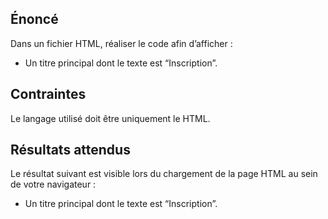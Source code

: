 ## Énoncé

Dans un fichier HTML, réaliser le code afin d’afficher :

- Un titre principal dont le texte est “Inscription”.

## Contraintes

Le langage utilisé doit être uniquement le HTML.

## Résultats attendus

Le résultat suivant est visible lors du chargement de la page HTML au sein de votre navigateur :

- Un titre principal dont le texte est “Inscription”.